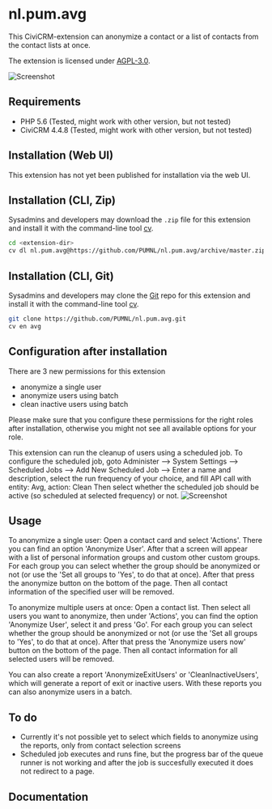 # nl.pum.avg

This CiviCRM-extension can anonymize a contact or a list of contacts from the contact lists at once.

The extension is licensed under [AGPL-3.0](LICENSE.txt).

![Screenshot](https://raw.github.com/PUMNL/nl.pum.avg/master/images/screenshot.png)

## Requirements

* PHP 5.6 (Tested, might work with other version, but not tested)
* CiviCRM 4.4.8 (Tested, might work with other version, but not tested)

## Installation (Web UI)

This extension has not yet been published for installation via the web UI.

## Installation (CLI, Zip)

Sysadmins and developers may download the `.zip` file for this extension and
install it with the command-line tool [cv](https://github.com/civicrm/cv).

```bash
cd <extension-dir>
cv dl nl.pum.avg@https://github.com/PUMNL/nl.pum.avg/archive/master.zip
```

## Installation (CLI, Git)

Sysadmins and developers may clone the [Git](https://en.wikipedia.org/wiki/Git) repo for this extension and
install it with the command-line tool [cv](https://github.com/civicrm/cv).

```bash
git clone https://github.com/PUMNL/nl.pum.avg.git
cv en avg
```

## Configuration after installation

There are 3 new permissions for this extension
* anonymize a single user
* anonymize users using batch
* clean inactive users using batch

Please make sure that you configure these permissions for the right roles after installation,
otherwise you might not see all available options for your role.

This extension can run the cleanup of users using a scheduled job.
To configure the scheduled job, goto Administer --> System Settings --> Scheduled Jobs --> Add New Scheduled Job -->
Enter a name and description, select the run frequency of your choice, and fill API call with entity: Avg, action: Clean
Then select whether the scheduled job should be active (so scheduled at selected frequency) or not.
![Screenshot](https://raw.github.com/PUMNL/nl.pum.avg/master/images/scheduled_job.png)

## Usage

To anonymize a single user: Open a contact card and select 'Actions'. There you can find an option 'Anonymize User'.
After that a screen will appear with a list of personal information groups and custom other custom groups.
For each group you can select whether the group should be anonymized or not (or use the 'Set all groups to 'Yes', to do that at once).
After that press the anonymize button on the bottom of the page.
Then all contact information of the specified user will be removed.

To anonymize multiple users at once: Open a contact list. Then select all users you want to anonymize, then under 'Actions', you can find the option 'Anonymize User', select it and press 'Go'.
For each group you can select whether the group should be anonymized or not (or use the 'Set all groups to 'Yes', to do that at once).
After that press the 'Anonymize users now' button on the bottom of the page.
Then all contact information for all selected users will be removed.

You can also create a report 'AnonymizeExitUsers' or 'CleanInactiveUsers', which will generate a report of exit or inactive users.
With these reports you can also anonymize users in a batch.

## To do

* Currently it's not possible yet to select which fields to anonymize using the reports, only from contact selection screens
* Scheduled job executes and runs fine, but the progress bar of the queue runner is not working and after the job is succesfully executed it does not redirect to a page.

## Documentation

